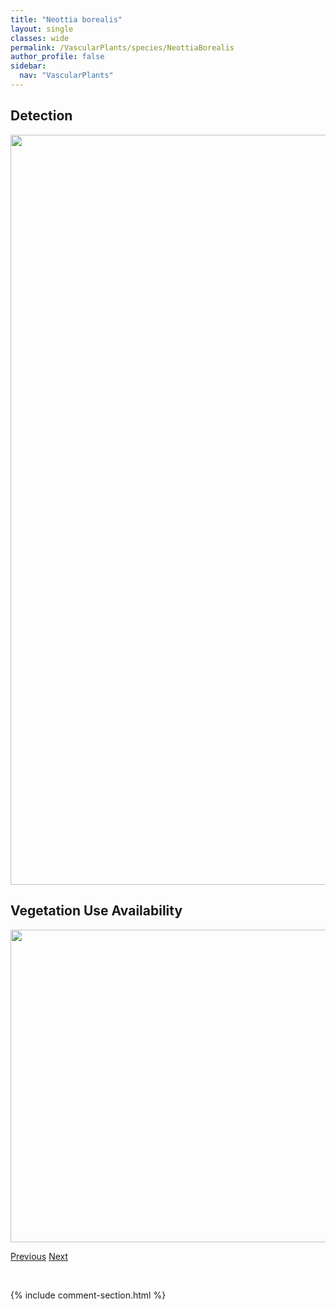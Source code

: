 ```yaml
---
title: "Neottia borealis"
layout: single
classes: wide
permalink: /VascularPlants/species/NeottiaBorealis
author_profile: false
sidebar:
  nav: "VascularPlants"
---
```


<h2>Detection</h2>

<a href="https://drive.google.com/uc?export=view&id=1lVX68WM4XTkAff759yP6F8hD07n5XmJO">
<img src="https://drive.google.com/uc?export=view&id=1lVX68WM4XTkAff759yP6F8hD07n5XmJO" height = "1200" width = "800">
</a>


<h2>Vegetation Use Availability</h2>

<a href="https://drive.google.com/uc?export=view&id=1sd6OjZpN7cWrloYkuoqicNpNsKAHdUfe">
<img src="https://drive.google.com/uc?export=view&id=1sd6OjZpN7cWrloYkuoqicNpNsKAHdUfe" height = "500" width = "1000">
</a>


<a href="/DevelopmentWebsite/VascularPlants/species/Nemesia" class="pagination--pager" title="Nemesia">Previous</a> <a href="/DevelopmentWebsite/VascularPlants/species/NeottiaCordata" class="pagination--pager" title="Neottia cordata">Next</a>

<p>&nbsp;</p>

{% include comment-section.html %}
